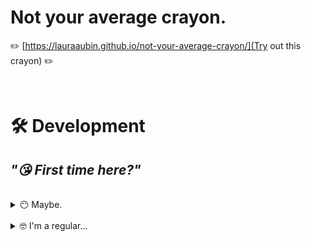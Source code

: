 # **Not your average crayon.**

✏️ [https://lauraaubin.github.io/not-your-average-crayon/](Try out this crayon) ✏️

<br>

# 🛠 Development

## *"😘 First time here?"*

<br>

<details>
<summary>😶 Maybe.</summary>

<hr>

<br>

```bash
# Install packages for the first time

$ npm install
```

```bash
# wait what?

$ yarn build
```

> **Note**
> <small>You can skip `yarn build` if you will be exclusively pushing to Github Pages™️</small>

<hr>

</details>

<br>

<details>
<summary>🤓 I'm a regular...</summary>

<hr>

<br>

```bash
# Start local server at - http://localhost:3000/

$ yarn start
```

```bash
# Push changes to Github Pages™️ - lauraaubin.github.io/not-your-average-crayon/

$ yarn deploy
```

<hr>

</details>

